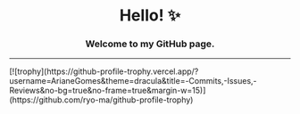<p align="center">
  <h1 align="center">Hello! ✨</h1>
  <h3 align="center">Welcome to my GitHub page.</h3>
</p>

<hr>
[![trophy](https://github-profile-trophy.vercel.app/?username=ArianeGomes&theme=dracula&title=-Commits,-Issues,-Reviews&no-bg=true&no-frame=true&margin-w=15)](https://github.com/ryo-ma/github-profile-trophy)

